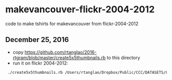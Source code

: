 # makevancouver-flickr-2004-2012
code to make tshirts for makevancouver from flickr-2004-2012

## December 25, 2016

* copy https://github.com/rtanglao/2016-rtgram/blob/master/create5x5thumbnails.rb to this directory
*  run it on flickr 2004-2012:

```sh
 ./create5x5thumbnails.rb /Users/rtanglao/Dropbox/Public/CCC/DATASETS/09April2012-ROLAND-103K-75x75-FLICKR-PHOTOS/75X75/FILES_SYM_LINKED_SEQUENTIALLY 5x5/
```
